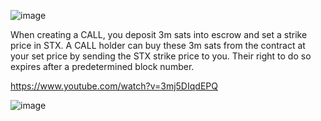![image](https://github.com/Rapha-btc/fountain-blue/assets/6700158/da0962f1-de20-486d-b45d-9c07257f1496)





When creating a CALL, you deposit 3m sats into escrow and set a strike price in STX.
A CALL holder can buy these 3m sats from the contract at your set price by sending the STX strike price to you. Their right to do so expires after a predetermined block number.

https://www.youtube.com/watch?v=3mj5DIqdEPQ

![image](https://github.com/Rapha-btc/fountain-blue/assets/6700158/3dd522d8-3f39-41be-bae1-cf5a939ae00f)
